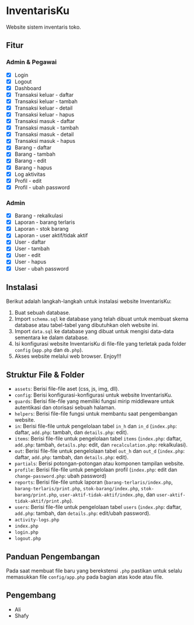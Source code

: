 # InventarisKu

Website sistem inventaris toko.

## Fitur

### Admin & Pegawai

- [x] Login
- [x] Logout
- [x] Dashboard
- [x] Transaksi keluar - daftar
- [x] Transaksi keluar - tambah
- [x] Transaksi keluar - detail
- [x] Transaksi keluar - hapus
- [x] Transaksi masuk - daftar
- [x] Transaksi masuk - tambah
- [x] Transaksi masuk - detail
- [x] Transaksi masuk - hapus
- [x] Barang - daftar
- [x] Barang - tambah
- [x] Barang - edit
- [x] Barang - hapus
- [x] Log aktivitas
- [x] Profil - edit
- [x] Profil - ubah password

### Admin

- [x] Barang - rekalkulasi
- [x] Laporan - barang terlaris
- [x] Laporan - stok barang
- [x] Laporan - user aktif/tidak aktif
- [x] User - daftar
- [x] User - tambah
- [x] User - edit
- [x] User - hapus
- [x] User - ubah password

## Instalasi

Berikut adalah langkah-langkah untuk instalasi website InventarisKu:

1. Buat sebuah database.
2. Import `schema.sql` ke database yang telah dibuat untuk membuat skema database atau tabel-tabel yang dibutuhkan oleh website ini.
3. Import `data.sql` ke database yang dibuat untuk mengisi data-data sementara ke dalam database.
4. Isi konfigurasi website InventarisKu di file-file yang terletak pada folder `config` (`app.php` dan `db.php`).
5. Akses website melalui web browser. Enjoy!!!

## Struktur File & Folder

- `assets`: Berisi file-file aset (css, js, img, dll).
- `config`: Berisi konfigurasi-konfigurasi untuk website InventarisKu.
- `guards`: Berisi file-file yang memiliki fungsi mirip middleware untuk autentikasi dan otorisasi sebuah halaman.
- `helpers`: Berisi file-file fungsi untuk membantu saat pengembangan website.
- `in`: Berisi file-file untuk pengelolaan tabel `in_h` dan `in_d` (`index.php`: daftar, `add.php`: tambah, dan `details.php`: edit).
- `items`: Berisi file-file untuk pengelolaan tabel `items` (`index.php`: daftar, `add.php`: tambah, `details.php`: edit, dan `recalculation.php`: rekalkulasi).
- `out`: Berisi file-file untuk pengelolaan tabel `out_h` dan `out_d` (`index.php`: daftar, `add.php`: tambah, dan `details.php`: edit).
- `partials`: Berisi potongan-potongan atau komponen tampilan website.
- `profile`: Berisi file-file untuk pengelolaan profil (`index.php`: edit dan `change-password.php`: ubah password)
- `reports`: Berisi file-file untuk laporan (`barang-terlaris/index.php`, `barang-terlaris/print.php`, `stok-barang/index.php`, `stok-barang/print.php`, `user-aktif-tidak-aktif/index.php`, dan `user-aktif-tidak-aktif/print.php`).
- `users`: Berisi file-file untuk pengelolaan tabel `users` (`index.php`: daftar, `add.php`: tambah, dan `details.php`: edit/ubah password).
- `activity-logs.php`
- `index.php`
- `login.php`
- `logout.php`

## Panduan Pengembangan

Pada saat membuat file baru yang berekstensi `.php` pastikan untuk selalu memasukkan file `config/app.php` pada bagian atas kode atau file.

## Pengembang

- Ali
- Shafy
